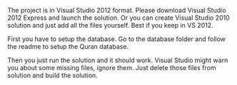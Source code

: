 The project is in Visual Studio 2012 format. Please download Visual Studio 2012 Express and launch the solution. Or you can create Visual Studio 2010 solution and just add all the files yourself. Best if you keep in VS 2012.

First you have to setup the database. Go to the database folder and follow the readme to setup the Quran database.

Then you just run the solution and it should work. Visual Studio might warn you about some missing files, ignore them. Just delete those files from solution and build the solution. 

